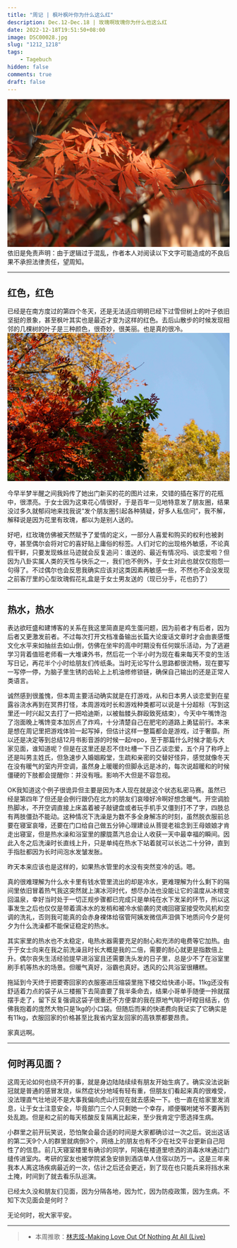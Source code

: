 ```yaml
---
title: "周记 | 枫叶枫叶你为什么这么红"
description: Dec.12-Dec.18 | 玫瑰啊玫瑰你为什么也这么红
date: 2022-12-18T19:51:50+08:00
image: DSC00028.jpg
slug: "1212_1218" 
tags:
    - Tagebuch
hidden: false
comments: true
draft: false
---
```

![ ](DSC00028.jpg)
依旧是免责声明：由于逻辑过于混乱，作者本人对阅读以下文字可能造成的不良后果不承担法律责任，望周知。<br>

---
## 红色，红色
已经是在南方度过的第四个冬天，还是无法适应明明已经下过雪但树上的叶子依旧坚挺的景象，甚至枫叶其实也是最近才变为这样的红色。去后山散步的时候发现相邻的几棵树的叶子是三种颜色，很奇妙，很美丽。也是真的很冷。
![三色叶子](DSC00026.jpg#center)
<style>
  img[alt="三色叶子"]{
    width:600px;
  }
</style>

今早半梦半醒之间我妈传了她出门新买的花的图片过来，交错的插在客厅的花瓶中，很漂亮。于女士因为这束花心情很好，于是百年一见地特意发了朋友圈，结果没过多久就郁闷地来找我说“发个朋友圈引起各种猜疑，好多人私信问”，我不解，解释说是因为花里有玫瑰，都以为是别人送的。

好吧，红玫瑰仿佛被天然赋予了爱情的定义，一部分人喜爱和购买的权利也被剥夺，甚至偶尔会将对它的喜好贴上庸俗的标签。人们对它的出现格外敏感，不论真假干鲜，只要发现蛛丝马迹就会反复追问：谁送的、最近有情况吗、谈恋爱啦？但因为八卦实属人类的天性与快乐之一，我们也不例外，于女士对此也就仅仅抱怨一句得了。不过偶尔也会反思我确实应该对这类因素再敏感一些，不然也不会没发现之前客厅里的心型玫瑰假花礼盒是于女士男友送的（现已分手，花也扔了）

---
## 热水，热水
表达欲旺盛和建博客的关系在我这里简直是鸡生蛋问题，因为前者才有后者，因为后者又更激发前者。不过每次打开文档准备输出长篇大论废话文章时才会由衷感慨文化水平来如抽丝去如山倒，仿佛在坐牢的高中时期没有任何娱乐活动，为了逃避学习背着值班老师看一大堆课外书，然后花一个半小时为现在看来每天不变的生活写日记，再花半个小时给朋友们传纸条。当时无论写什么思路都很流畅，现在要写一写停一停，为脑子里生锈的齿轮上上机油修修锁链，确保自己输出的还是正常人类语言。

诚然感到很羞愧，但本周主要活动确实就是在打游戏，从和日本男人谈恋爱到在星露谷浇水再到在冥界打怪，本周游戏时长和游戏种类都可以说是十分超标（写到这里还一时兴起又去打了一把哈迪斯，以被骷髅头群殴致死结束），今天中午嘴馋泡了泡面晚上嘴馋变本加厉点了炸鸡，十分清楚自己在肥宅的道路上勇猛前行。本来是想在周记里把游戏体验一起写掉，但估计这样一整篇都会是游戏，过于奢靡。所以还是决定等到总结12月书影音游的时候一起repo，至于那篇什么时候才能与大家见面，谁知道呢？但是在这里还是忍不住吐槽一下日乙谈恋爱，五个月了称呼上还是叫男主姓氏，但急速步入婚姻殿堂，生疏和亲密的交替好怪异，感觉就像冬天在没有暖气的室内开空调，虽然身上暖暖的但脚永远是冰的，每次说超暖和的时候僵硬的下肢都会提醒你：并没有哦。影响不大但是不容忽视。

OK我知道这个例子很诡异但主要是因为本人现在就是这个状态私密马赛。虽然已经是第四年了但还是会例行跟仍在北方的朋友们哀嚎好冷啊好想念暖气。开空调脸热脚冰，不开空调直接上床盖着被子敲键盘或者玩手机手又僵到打不了字，四肢总有两肢僵劲不能动。这种情况下洗澡是为数不多全身解冻的时刻，虽然脱衣服前总要在寝室哀嚎，还要在门口给自己做五分钟心理建设从菩提老祖念到王母娘娘才肯走出寝室，但是热水澡和浴室里的朦胧蒸汽总会让人收获一天中最幸福的瞬间。因此入冬之后洗澡时长直线上升，只是单纯在热水下站着就可以长达二十分钟，直到手指肚都因为长时间泡水发皱发胀。

昨天本来应该也是这样的，如果热水管里的水没有突然变冷的话。嗯。

真的很难理解为什么水卡里有钱水管里流出的却是冷水，更难理解为什么剩下的隔间里依旧冒着热气我这突然就上演冰河时代，想尽办法也没能让它的温度从冰棺变回温泉，幸好当时处于一切正规步骤都已完成只是单纯在水下发呆的环节，所以这事发生之后也仅仅是带着滴冰水的发梢和被冷水偷袭的灵魂回寝室接受吹风机和空调的洗礼，否则我可能真的会赤身裸体给宿管阿姨发微信声泪俱下地质问今夕是何夕为什么洗澡都不能保证稳定的热水。

其实家里的热水也不太稳定，电热水器需要充足的耐心和充沛的电费等它加热。由于于女士向来在我之前洗澡且时长大概是我的二倍，需要的耐心就更是指数倍上升。偶尔丧失生活经验提早进浴室且还需要洗头发的日子里，总是少不了在浴室里刷手机等热水的场景。但暖气真好，浴霸也真好。透风的公共浴室很糟糕。

拖延到今天终于把要寄回家的衣服塞进压缩袋里拖下楼交给快递小哥。11kg还没有舒适着力点的袋子从三楼搬下去简直要了我半条命去，结果小哥单手随便一拎就摆摆手走了，留下反复强调这袋子很重还不方便拿的我在原地气喘吁吁瞠目结舌，仿佛我抱着的庞然大物只是1kg的小口袋。但随后而来的快递费向我证实了它确实是有11kg，衣服回家的价格甚至比我省内室友回家的高铁票都要昂贵。

家真远啊。

---

## 何时再见面？
这周无论如何也绕不开的事，就是身边陆陆续续有朋友开始生病了。确实没法说新冠就是普通的感冒发烧，纵然症状分地域有轻有重，但朋友们看起来真的很难受，没法理直气壮地说不是大事我偏向虎山行现在就去感染一下。也一直在给家里发消息，让于女士注意安全，毕竟部门三个人只剩她一个幸存，顺便嘱咐姥爷不要再到处乱跑。但是和之前的每天核酸反复隔离比起来，至少我肯定宁愿选择生病。

小群里之前开玩笑说，恐怕聚会最合适的时间是大家都确诊过一次之后。说出这话的第二天9个人的群里就病倒3个，网络上的朋友也有不少在社交平台更新自己阳性了的信息。前几天寝室楼里有确诊的同学，阿姨在楼道里喷洒的消毒水味通过门缝传进室内。考研的室友也被学院紧急安排到酒店单人住宿以防万一。这是三年来我本人离这场疾病最近的一次，估计之后还会更近，到了现在也只能兵来将挡水来土掩，时间到了就去看乐队巡演。

已经太久没和朋友们见面，因为分隔各地，因为忙，因为防疫政策，因为生病。不知下次见面会是何时？

无论何时，祝大家平安。

---

> - 本周推歌：[林志炫-Making Love Out Of Nothing At All (Live)](http://music.163.com/song/25984152?userid=1369261027)

